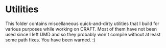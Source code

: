 # Utilities

This folder contains miscellaneous quick-and-dirty utilities that I build for
various purposes while working on CRAFT. Most of them have not been used since I
left UMD and so they probably won't compile without at least some path fixes.
You have been warned. :)

